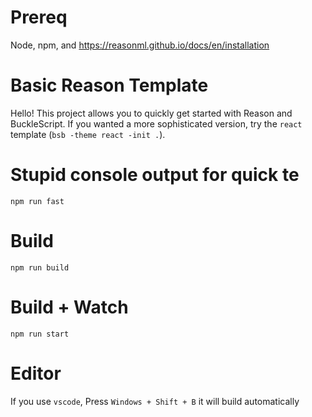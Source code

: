 # Prereq

Node, npm, and https://reasonml.github.io/docs/en/installation

# Basic Reason Template

Hello! This project allows you to quickly get started with Reason and BuckleScript. If you wanted a more sophisticated version, try the `react` template (`bsb -theme react -init .`).

# Stupid console output for quick te

```
npm run fast
```

# Build

```
npm run build
```

# Build + Watch

```
npm run start
```

# Editor

If you use `vscode`, Press `Windows + Shift + B` it will build automatically
